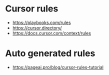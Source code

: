 # Cursor rules

- https://playbooks.com/rules
- https://cursor.directory/
- https://docs.cursor.com/context/rules

# Auto generated rules

- https://pageai.pro/blog/cursor-rules-tutorial
